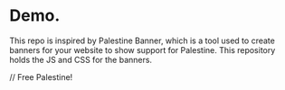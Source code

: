 # Demo.

This repo is inspired by Palestine Banner, which is a tool used to create banners for your website to show support for Palestine. 
This repository holds the JS and CSS for the banners.


// Free Palestine!




